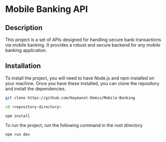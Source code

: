 # Mobile Banking API

## Description

This project is a set of APIs designed for handling secure bank transactions via mobile banking. It provides a robust and secure backend for any mobile banking application.

## Installation

To install the project, you will need to have Node.js and npm installed on your machine. Once you have these installed, you can clone the repository and install the dependencies.

```bash
git clone https://github.com/Haymanot-Demis/Mobile-Banking
```
```bash
cd <repository-directory>
```
```bash
npm install
```
To run the project, run the following command in the root directory

```bash
npm run dev
```
